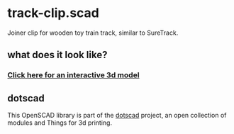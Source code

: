 # track-clip.scad

Joiner clip for wooden toy train track, similar to SureTrack.

## what does it look like?

### [Click here for an interactive 3d model](https://github.com/dotscad/trains/blob/master/accessories-wooden/track-clip/track-clip.stl)

## dotscad

This OpenSCAD library is part of the [dotscad](https://github.com/dotscad/dotscad)
project, an open collection of modules and Things for 3d printing.
